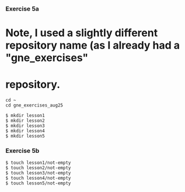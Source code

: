 ### Exercise 5a

# Note, I used a slightly different repository name (as I already had a "gne_exercises"
# repository.

```shell
cd ~
cd gne_exercises_aug25

$ mkdir lesson1
$ mkdir lesson2
$ mkdir lesson3
$ mkdir lesson4
$ mkdir lesson5
```

### Exercise 5b

```shell
$ touch lesson1/not-empty
$ touch lesson2/not-empty
$ touch lesson3/not-empty
$ touch lesson4/not-empty
$ touch lesson5/not-empty
```
